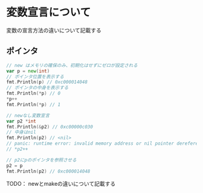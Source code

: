# 変数宣言について
変数の宣言方法の違いについて記載する

## ポインタ
```go
// new はメモリの確保のみ、初期化はせずにゼロが設定される
var p = new(int)
// ポインタ位置を表示する
fmt.Println(p) // 0xc000014048
// ポインタの中身を表示する
fmt.Println(*p) // 0
*p++
fmt.Println(*p) // 1

// newなし変数宣言
var p2 *int
fmt.Println(&p2) // 0xc00000c030
// 中身はnil
fmt.Println(p2) // <nil>
// panic: runtime error: invalid memory address or nil pointer dereference
// *p2++

// p2にpのポインタを参照させる
p2 = p
fmt.Println(p2) // 0xc000014048
```

TODO： newとmakeの違いについて記載する
